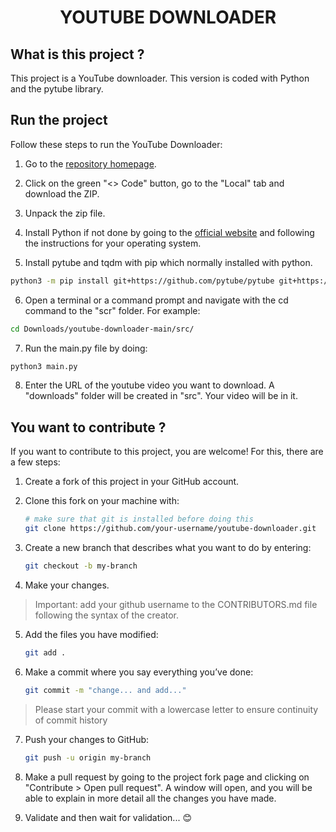 <h1 align="center">YOUTUBE DOWNLOADER</h1>

## What is this project ?

This project is a YouTube downloader. This version is coded with Python and the pytube library.

## Run the project

Follow these steps to run the YouTube Downloader:

1. Go to the [repository homepage](https://github.com/timotheeMM/youtube-downloader).

2. Click on the green "<> Code" button, go to the "Local" tab and download the ZIP.

3. Unpack the zip file.

4. Install Python if not done by going to the [official website](https://www.python.org/downloads/) and following the instructions for your operating system.

5. Install pytube and tqdm with pip which normally installed with python.

```sh
python3 -m pip install git+https://github.com/pytube/pytube git+https://github.com/tqdm/tqdm
```

6. Open a terminal or a command prompt and navigate with the cd command to the "scr" folder. For example:

```sh
cd Downloads/youtube-downloader-main/src/
```

7. Run the main.py file by doing:

```sh
python3 main.py
```

8. Enter the URL of the youtube video you want to download. A "downloads" folder will be created in "src". Your video will be in it.

## You want to contribute ?

If you want to contribute to this project, you are welcome! For this, there are a few steps:

1. Create a fork of this project in your GitHub account.

2. Clone this fork on your machine with:

    ```sh
    # make sure that git is installed before doing this
    git clone https://github.com/your-username/youtube-downloader.git
    ```

3. Create a new branch that describes what you want to do by entering:

    ```sh
    git checkout -b my-branch
    ```

4. Make your changes.

> Important: add your github username to the CONTRIBUTORS.md file following the syntax of the creator.

5. Add the files you have modified:

    ```sh
    git add .
    ```

6. Make a commit where you say everything you’ve done:

    ```sh
    git commit -m "change... and add..."
    ```

> Please start your commit with a lowercase letter to ensure continuity of commit history

7. Push your changes to GitHub:

    ```sh
    git push -u origin my-branch
    ```

8. Make a pull request by going to the project fork page and clicking on "Contribute > Open pull request". A window will open, and you will be able to explain in more detail all the changes you have made.

9. Validate and then wait for validation... :blush:
